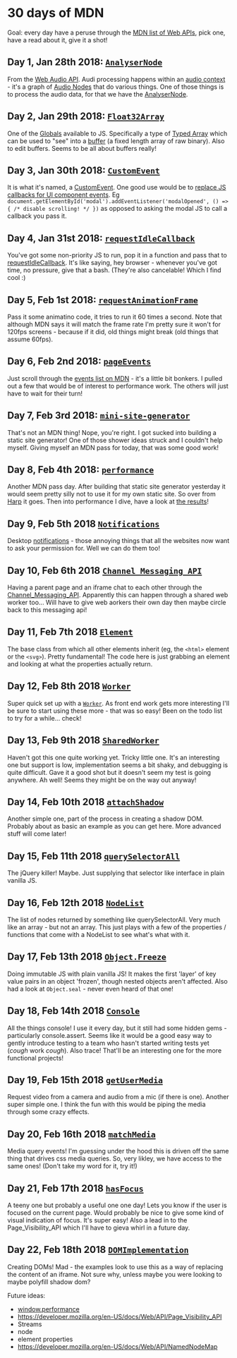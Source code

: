 # 30 days of MDN

Goal: every day have a peruse through the [MDN list of Web APIs](https://developer.mozilla.org/en-US/docs/Web/API), pick one, have a read about it, give it a shot!

## Day 1, Jan 28th 2018: [`AnalyserNode`](https://ijmccallum.github.io/30-days-of/MDN/AnalyserNode/)

From the [Web Audio API](https://developer.mozilla.org/en-US/docs/Web/API/Web_Audio_API). Audi processing happens within an [audio context](https://developer.mozilla.org/en-US/docs/Web/API/AudioContext) - it's a graph of [Audio Nodes](https://developer.mozilla.org/en-US/docs/Web/API/AudioNode) that do various things. One of those things is to process the audio data, for that we have the [AnalyserNode](https://developer.mozilla.org/en-US/docs/Web/API/AnalyserNode).

## Day 2, Jan 29th 2018: [`Float32Array`](https://ijmccallum.github.io/30-days-of/MDN/Float32Array/)

One of the [Globals](https://developer.mozilla.org/en-US/docs/Web/JavaScript/Reference/Global_Objects) available to JS. Specifically a type of [Typed Array](https://developer.mozilla.org/en-US/docs/Web/JavaScript/Typed_arrays) which can be used to "see" into a [buffer](https://developer.mozilla.org/en-US/docs/Web/JavaScript/Reference/Global_Objects/ArrayBuffer) (a fixed length array of raw binary). Also to edit buffers. Seems to be all about buffers really!

## Day 3, Jan 30th 2018: [`CustomEvent`](https://ijmccallum.github.io/30-days-of/MDN/CustomEvent/)

It is what it's named, a [CustomEvent](https://developer.mozilla.org/en-US/docs/Web/API/CustomEvent). One good use would be to [replace JS callbacks for UI component events](https://css-tricks.com/custom-events-are-pretty-cool/). Eg `document.getElementById('modal').addEventListener('modalOpened', () => { /* disable scrolling! */ })` as opposed to asking the modal JS to call a callback you pass it.

## Day 4, Jan 31st 2018: [`requestIdleCallback`](https://ijmccallum.github.io/30-days-of/MDN/requestIdleCallback/)

You've got some non-priority JS to run, pop it in a function and pass that to [requestIdleCallback](https://developer.mozilla.org/en-US/docs/Web/API/Window/requestIdleCallback). It's like saying, hey browser - whenever you've got time, no pressure, give that a bash. (They're also cancelable! Which I find cool :)

## Day 5, Feb 1st 2018: [`requestAnimationFrame`](https://ijmccallum.github.io/30-days-of/MDN/requestAnimationFrame/)

Pass it some animatino code, it tries to run it 60 times a second. Note that although MDN says it will match the frame rate I'm pretty sure it won't for 120fps screens - because if it did, old things might break (old things that assume 60fps).

## Day 6, Feb 2nd 2018: [`pageEvents`](https://ijmccallum.github.io/30-days-of/MDN/pageEvents/)

Just scroll through the [events list on MDN](https://developer.mozilla.org/en-US/docs/Web/Events) - it's a little bit bonkers. I pulled out a few that would be of interest to performance work. The others will just have to wait for their turn!

## Day 7, Feb 3rd 2018: [`mini-site-generator`](https://www.npmjs.com/package/mini-site-generator/)

That's not an MDN thing! Nope, you're right. I got sucked into building a static site generator! One of those shower ideas struck and I couldn't help myself. Giving myself an MDN pass for today, that was some good work!

## Day 8, Feb 4th 2018: [`performance`](https://ijmccallum.github.io/30-days-of/MDN/performance/)

Another MDN pass day. After building that static site generator yesterday it would seem pretty silly not to use it for my own static site. So over from [Harp](http://harpjs.com/) it goes. Then into performance I dive, have a look at [the results](https://ijmccallum.github.io/30-days-of/MDN/performance)!

## Day 9, Feb 5th 2018 [`Notifications`](https://ijmccallum.github.io/30-days-of/MDN/Notifications/)

Desktop [notifications](https://developer.mozilla.org/en-US/docs/Web/API/Notifications_API/Using_the_Notifications_API) - those annoying things that all the websites now want to ask your permission for. Well we can do them too!

## Day 10, Feb 6th 2018 [`Channel_Messaging_API`](https://ijmccallum.github.io/30-days-of/MDN/Channel_Messaging_API/)

Having a parent page and an iframe chat to each other through the [Channel_Messaging_API](https://developer.mozilla.org/en-US/docs/Web/API/Channel_Messaging_API). Apparently this can happen through a shared web worker too... Will have to give web aorkers their own day then maybe circle back to this messaging api!

## Day 11, Feb 7th 2018 [`Element`](https://ijmccallum.github.io/30-days-of/MDN/Element/)

The base class from which all other elements inherit (eg, the `<html>` element or the `<svg>`). Pretty fundamental! The code here is just grabbing an element and looking at what the properties actually return.

## Day 12, Feb 8th 2018 [`Worker`](https://ijmccallum.github.io/30-days-of/MDN/Worker/)

Super quick set up with a [`Worker`](https://developer.mozilla.org/en-US/docs/Web/API/Worker). As front end work gets more interesting I'll be sure to start using these more - that was so easy! Been on the todo list to try for a while... check!

## Day 13, Feb 9th 2018 [`SharedWorker`](https://ijmccallum.github.io/30-days-of/MDN/SharedWorker/)

Haven't got this one quite working yet. Tricky little one. It's an interesting one but support is low, implementation seems a bit shaky, and debugging is quite difficult. Gave it a good shot but it doesn't seem my test is going anywhere. Ah well! Seems they might be on the way out anyway!

## Day 14, Feb 10th 2018 [`attachShadow`](https://ijmccallum.github.io/30-days-of/MDN/attachShadow/)

Another simple one, part of the process in creating a shadow DOM. Probably about as basic an example as you can get here. More advanced stuff will come later!

## Day 15, Feb 11th 2018 [`querySelectorAll`](https://ijmccallum.github.io/30-days-of/MDN/querySelectorAll/)

The jQuery killer! Maybe. Just supplying that selector like interface in plain vanilla JS.

## Day 16, Feb 12th 2018 [`NodeList`](https://ijmccallum.github.io/30-days-of/MDN/NodeList/)

The list of nodes returned by something like querySelectorAll. Very much like an array - but not an array. This just plays with a few of the properties / functions that come with a NodeList to see what's what with it.

## Day 17, Feb 13th 2018 [`Object.Freeze`](https://ijmccallum.github.io/30-days-of/MDN/Freeze/)

Doing immutable JS with plain vanilla JS! It makes the first 'layer' of key value pairs in an object 'frozen', though nested objects aren't affected. Also had a look at `Object.seal` - never even heard of that one!

## Day 18, Feb 14th 2018 [`Console`](https://ijmccallum.github.io/30-days-of/MDN/Console/)

All the things console! I use it every day, but it still had some hidden gems - particularly console.assert. Seems like it would be a good easy way to gently introduce testing to a team who hasn't started writing tests yet (*cough* work *cough*). Also trace! That'll be an interesting one for the more functional projects!

## Day 19, Feb 15th 2018 [`getUserMedia`](https://ijmccallum.github.io/30-days-of/MDN/getUserMedia/)

Request video from a camera and audio from a mic (if there is one). Another super simple one. I think the fun with this would be piping the media through some crazy effects.

## Day 20, Feb 16th 2018 [`matchMedia`](https://ijmccallum.github.io/30-days-of/MDN/matchMedia/)

Media query events! I'm guessing under the hood this is driven off the same thing that drives css media queries. So, very likley, we have access to the same ones! (Don't take my word for it, try it!)

## Day 21, Feb 17th 2018 [`hasFocus`](https://ijmccallum.github.io/30-days-of/MDN/hasFocus/)

A teeny one but probably a useful one one day! Lets you know if the user is focused on the current page. Would probably be nice to give some kind of visual indication of focus. It's super easy! Also a lead in to the Page_Visibility_API which I'll have to gieva whirl in a future day.

## Day 22, Feb 18th 2018 [`DOMImplementation`](https://ijmccallum.github.io/30-days-of/MDN/DOMImplementation/)
Creating DOMs! Mad - the examples look to use this as a way of replacing the content of an iframe. Not sure why, unless maybe you were looking to maybe polyfill shadow dom?

Future ideas:

 - [window.performance](https://developer.mozilla.org/en-US/docs/Web/API/PerformancePaintTiming)
 - https://developer.mozilla.org/en-US/docs/Web/API/Page_Visibility_API
 - Streams
 - node
 - element properties
 - https://developer.mozilla.org/en-US/docs/Web/API/NamedNodeMap
